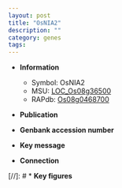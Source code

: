 ```yaml
---
layout: post
title: "OsNIA2"
description: ""
category: genes
tags: 
---
```


* **Information**  
    + Symbol: OsNIA2  
    + MSU: [LOC_Os08g36500](http://rice.uga.edu/cgi-bin/ORF_infopage.cgi?orf=LOC_Os08g36500)  
    + RAPdb: [Os08g0468700](http://rapdb.dna.affrc.go.jp/viewer/gbrowse_details/irgsp1?name=Os08g0468700)  

* **Publication**  

* **Genbank accession number**  

* **Key message**  

* **Connection**  

[//]: # * **Key figures**  


